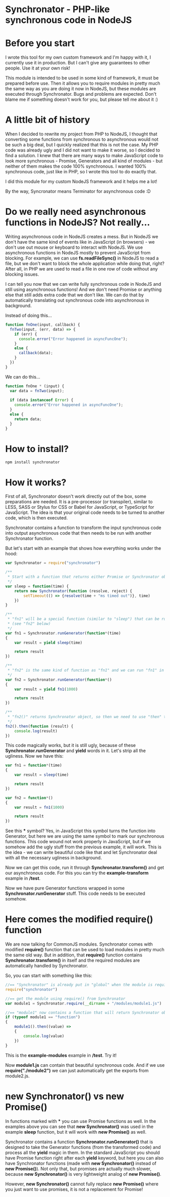 # Synchronator - PHP-like synchronous code in NodeJS

# Before you start
I wrote this tool for my own custom framework and I'm happy with it, I currently use it in production. But I can't give any guarantees to other people. Use it at your own risk!

This module is intended to be used in some kind of framework, it must be prepared before use. Then it allows you to require modules in pretty much the same way as you are doing it now in NodeJS, but these modules are executed through Synchronator. Bugs and problems are expected. Don't blame me if something doesn't work for you, but please tell me about it :)

# A little bit of history

When I decided to rewrite my project from PHP to NodeJS, I thought that converting some functions from synchronous to asynchronous would not be such a big deal, but I quickly realized that this is not the case. My PHP code was already ugly and I did not want to make it worse, so I decided to find a solution. I knew that there are many ways to make JavaScript code to look more synchronous - Promise, Generators and all kind of modules - but neither of them makes the code 100% synchronous. I wanted 100% synchronous code, just like in PHP, so I wrote this tool to do exactly that.

I did this module for my custom NodeJS framework and it helps me a lot!

By the way, Syncronator means Terminator for asynchronous code :D

# Do we really need asynchronous functions in NodeJS? Not really...

Writing asynchronous code in NodeJS creates a mess. But in NodeJS we don't have the same kind of events like in JavaScript (in browsers) - we don't use out mouse or keyboard to interact with NodeJS. We use asynchronous functions in NodeJS mostly to prevent JavaScript from blocking. For example, we can use **fs.readFileSync()** in NodeJS to read a file, but we don't want to block the whole application while doing that, right? After all, in PHP we are used to read a file in one row of code without any blocking issues.

I can tell you now that we can write fully synchronous code in NodeJS and still using asynchronous functions! And we don't need Promise or anything else that still adds extra code that we don't like. We can do that by automatically translating out synchronous code into asynchronous in background.

Instead of doing this...
```javascript
function fnOne(input, callback) {
  fnTwo(input, (err, data) => {
    if (err) {
      console.error("Error happened in asyncFuncOne");
    }
    else {
      callback(data);
    }
  })
}
```
We can do this...
```javascript
function fnOne * (input) {
  var data = fnTwo(input);
  
  if (data instanceof Error) {
    console.error("Error happened in asyncFuncOne");
  }
  else {
    return data;
  }
}
```

# How to install?

```npm install synchronator```

# How it works?

First of all, Synchronator doesn't work directly out of the box, some preparations are needed. It is a pre-processor (or transpiler), similar to LESS, SASS or Stylus for CSS or Babel for JavaScript, or TypeScript for JavaScript. The idea is that your original code needs to be turned to another code, which is then executed.

Synchronator contains a function to transform the input synchronous code into output asynchronous code that then needs to be run with another Synchronator function.

But let's start with an example that shows how everything works under the hood:

```javascript
var Synchronator = require("synchronator")

/**
 * Start with a function that returns either Promise or Synchronator object
 */
var sleep = function(time) {
	return new Synchronator(function (resolve, reject) {
		setTimeout(() => {resolve(time + "ms timed out")}, time)
	})
}

/**
 * "fn1" will be a special function (similar to "sleep") that can be run in another Generator controlled by Synchronator
 * (see "fn2" below)
 */
var fn1 = Synchronator.runGenerator(function*(time)
{
	var result = yield sleep(time)

	return result
})

/**
 * "fn2" is the same kind of function as "fn1" and we can run "fn1" in "fn2"
 */
var fn2 = Synchronator.runGenerator(function*()
{
	var result = yield fn1(1000)

	return result
})

/**
 * "fn2()" returns Synchronator object, so then we need to use "then" to get the result
 */
fn2().then(function (result) {
	console.log(result)
})
```

This code magically works, but it is still ugly, because of these **Synchronator.runGenerator** and **yield** words in it. Let's strip all the ugliness. Now we have this:
```javascript
var fn1 = function*(time)
{
    var result = sleep(time)

    return result
})

var fn2 = function*()
{
    var result = fn1(1000)

    return result
})
```

See this **\*** symbol? Yes, in JavaScript this symbol turns the function into Generator, but here we are using the same symbol to mark our synchronous functions. This code wound not work properly in JavaScript, but if we somehow add the ugly stuff from the previous example, it will work. This is the idea - we can write beautiful code like that and let Synchronator deal with all the necessary ugliness in background.

Now we can get this code, run it through **Synchronator.transform()** and get our asynchronous code. For this you can try the **example-transform** example in **/test**.

Now we have pure Generator functions wrapped in some **Synchronator.runGenerator** stuff. This code needs to be executed somehow.

# Here comes the modified **require()** function
We are now talking for CommonJS modules. Synchronator comes with modified **require()** function that can be used to load modules in pretty much the same old way. But in addition, that **require()** function contains **Synchronator.transform()** in itself and the required modules are automatically handled by Synchronator.

So, you can start with something like this:

```javascript
//== "Synchronator" is already put in "global" when the module is required
require("synchronator")

//== get the module using require() from Synchronator
var module1 = Synchronator.require(__dirname + "/modules/module1.js")

//== "module1" now contains a function that will return Synchronator object when we call it
if (typeof module1 == "function")
{
	module1().then((value) =>
	{
		console.log(value)
	})
}
```
This is the **example-modules** example in **/test**. Try it!

Now **module1.js** can contain that beautiful synchronous code. And if we use **require("./module2")** we can just automatically get the exports from module2.js.

# new Synchronator() vs new Promise()
In functions marked with **\*** you can use Promise functions as well. In the examples above you can see that **new Synchronator()** was used in the example **sleep** function, but it will work with **new Promise()** as well.

Synchronator contains a function **Synchronator.runGenerator()** that is designed to take the Generator functions (from the transformed code) and process all the **yield** magic in them. In the standard JavaScript you should have Promise function right after each **yield** keyword, but here you can also have Synchronator functions (made with **new Synchronator()** instead of **new Promise()**). Not only that, but promises are actually much slower, because **new Synchronator()** is very lightweight analog of **new Promise()**.

However, **new Synchronator()** cannot fully replace **new Promise()** where you just want to use promises, it is not a replacement for Promise!
